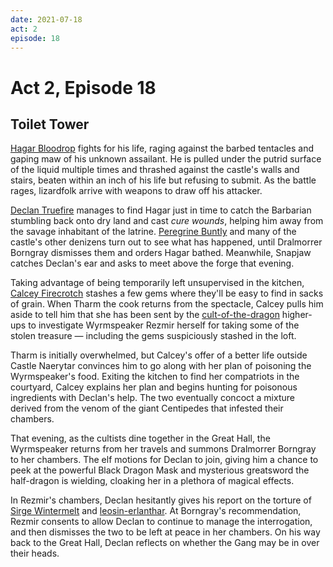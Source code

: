 ```yaml
---
date: 2021-07-18
act: 2
episode: 18
---
```

# Act 2, Episode 18
## Toilet Tower
[Hagar Bloodrop](../Characters/Hagar%20Bloodrop/%21index.md) fights for his life, raging against the barbed tentacles and gaping maw of his unknown assailant. He is pulled under the putrid surface of the liquid multiple times and thrashed against the castle's walls and stairs, beaten within an inch of his life but refusing to submit. As the battle rages, lizardfolk arrive with weapons to draw off his attacker.

[Declan Truefire](../Characters/Declan%20Truefire/%21index.md) manages to find Hagar just in time to catch the Barbarian stumbling back onto dry land and cast *cure wounds*, helping him away from the savage inhabitant of the latrine. [Peregrine Buntly](../Characters/Peregrine%20Buntly/%21index.md) and many of the castle's other denizens turn out to see what has happened, until Dralmorrer Borngray dismisses them and orders Hagar bathed. Meanwhile, Snapjaw catches Declan's ear and asks to meet above the forge that evening.

Taking advantage of being temporarily left unsupervised in the kitchen, [Calcey Firecrotch](../Characters/Calcey%20Firecrotch/%21index.md) stashes a few gems where they'll be easy to find in sacks of grain. When Tharm the cook returns from the spectacle, Calcey pulls him aside to tell him that she has been sent by the [cult-of-the-dragon](../../factions/cult-of-the-dragon.md) higher-ups to investigate Wyrmspeaker Rezmir herself for taking some of the stolen treasure — including the gems suspiciously stashed in the loft.

Tharm is initially overwhelmed, but Calcey's offer of a better life outside Castle Naerytar convinces him to go along with her plan of poisoning the Wyrmspeaker's food. Exiting the kitchen to find her compatriots in the courtyard, Calcey explains her plan and begins hunting for poisonous ingredients with Declan's help. The two eventually concoct a mixture derived from the venom of the giant Centipedes that infested their chambers.

That evening, as the cultists dine together in the Great Hall, the Wyrmspeaker returns from her travels and summons Dralmorrer Borngray to her chambers. The elf motions for Declan to join, giving him a chance to peek at the powerful Black Dragon Mask and mysterious greatsword the half-dragon is wielding, cloaking her in a plethora of magical effects.

In Rezmir's chambers, Declan hesitantly gives his report on the torture of [Sirge Wintermelt](../Characters/Sirge%20Wintermelt/%21index.md) and [leosin-erlanthar](../../npcs/leosin-erlanthar.md). At Borngray's recommendation, Rezmir consents to allow Declan to continue to manage the interrogation, and then dismisses the two to be left at peace in her chambers. On his way back to the Great Hall, Declan reflects on whether the Gang may be in over their heads.
